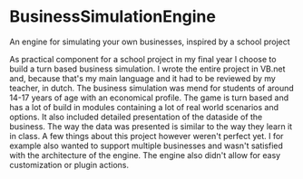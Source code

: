 # BusinessSimulationEngine
An engine for simulating your own businesses, inspired by a school project

As practical component for a school project in my final year I choose to build a 
turn based business simulation. I wrote the entire project in VB.net and, because that's my main language and it had to be reviewed by my teacher, in dutch.
The business simulation was mend for students of around 14-17 years of age with an economical profile. The game is turn based and has a lot of build in modules containing a lot of real world scenarios and options. It also included detailed presentation of the dataside of the business. The way the data was presented is similar to the way they learn it in class.
A few things about this project however weren't perfect yet. 
I for example also wanted to support multiple businesses and wasn't satisfied with the architecture of the engine. The engine also didn't allow for easy customization or plugin actions.


